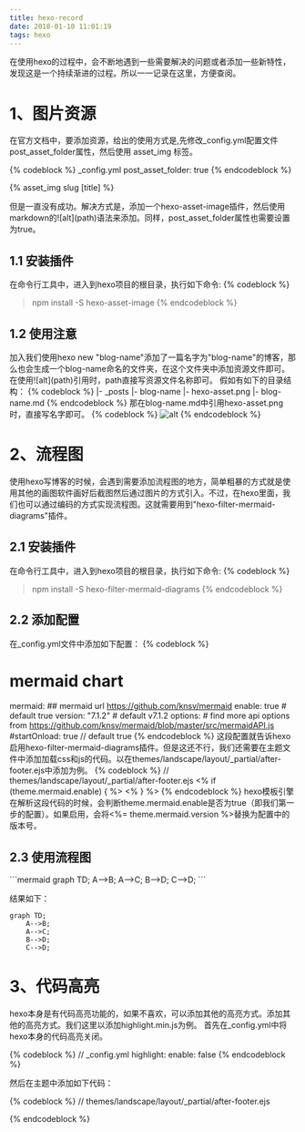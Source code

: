 ```yaml
---
title: hexo-record
date: 2018-01-10 11:01:19
tags: hexo 
---
```


在使用hexo的过程中，会不断地遇到一些需要解决的问题或者添加一些新特性，发现这是一个持续渐进的过程。所以一一记录在这里，方便查阅。

# 1、图片资源

在官方文档中，要添加资源，给出的使用方式是,先修改_config.yml配置文件post_asset_folder属性，然后使用 asset_img 标签。

{% codeblock %}
_config.yml
post_asset_folder: true
{% endcodeblock %}

&#123;&#37; asset_img slug [title] &#37;&#125;

但是一直没有成功。解决方式是，添加一个hexo-asset-image插件，然后使用markdown的\!\[alt\]\(path\)语法来添加。同样，post_asset_folder属性也需要设置为true。

## 1.1 安装插件
在命令行工具中，进入到hexo项目的根目录，执行如下命令:
{% codeblock %}
> npm install -S hexo-asset-image
{% endcodeblock %}

## 1.2 使用注意
加入我们使用hexo new "blog-name"添加了一篇名字为"blog-name"的博客，那么也会生成一个blog-name命名的文件夹，在这个文件夹中添加资源文件即可。在使用\!\[alt\]\(path\)引用时，path直接写资源文件名称即可。
    假如有如下的目录结构：
{% codeblock %}
|- _posts
 |- blog-name
  |- hexo-asset.png
 |- blog-name.md
{% endcodeblock %}
那在blog-name.md中引用hexo-asset.png时，直接写名字即可。
{% codeblock %}
![alt](hexo-asset.png)
{% endcodeblock %}

# 2、流程图

使用hexo写博客的时候，会遇到需要添加流程图的地方，简单粗暴的方式就是使用其他的画图软件画好后截图然后通过图片的方式引入。不过，在hexo里面，我们也可以通过编码的方式实现流程图。这就需要用到"hexo-filter-mermaid-diagrams"插件。

## 2.1 安装插件
在命令行工具中，进入到hexo项目的根目录，执行如下命令:
{% codeblock %}
> npm install -S hexo-filter-mermaid-diagrams
{% endcodeblock %}

## 2.2 添加配置
在_config.yml文件中添加如下配置：
{% codeblock %}
# mermaid chart
mermaid: ## mermaid url https://github.com/knsv/mermaid
  enable: true  # default true
  version: "7.1.2" # default v7.1.2
  options:  # find more api options from https://github.com/knsv/mermaid/blob/master/src/mermaidAPI.js
    #startOnload: true  // default true
{% endcodeblock %}
这段配置就告诉hexo启用hexo-filter-mermaid-diagrams插件。但是这还不行，我们还需要在主题文件中添加加载css和js的代码。以在themes/landscape/layout/_partial/after-footer.ejs中添加为例。
{% codeblock %}
// themes/landscape/layout/_partial/after-footer.ejs
<% if (theme.mermaid.enable) { %>
    <script src='https://cdn.bootcss.com/mermaid/<%= theme.mermaid.version %>/mermaid.min.js'></script>
    <script>
      if (window.mermaid) {
        mermaid.initialize({theme: 'forest'});
      }
    </script>
  <% } %>
{% endcodeblock %}
    hexo模板引擎在解析这段代码的时候，会判断theme.mermaid.enable是否为true（即我们第一步的配置）。如果启用，会将<%= theme.mermaid.version %>替换为配置中的版本号。
    
## 2.3 使用流程图

\`\`\`mermaid
graph TD;
    A-->B;
    A-->C;
    B-->D;
    C-->D;
\`\`\` 

结果如下：
```mermaid
graph TD;
    A-->B;
    A-->C;
    B-->D;
    C-->D;
``` 
# 3、代码高亮

hexo本身是有代码高亮功能的，如果不喜欢，可以添加其他的高亮方式。添加其他的高亮方式。我们这里以添加highlight.min.js为例。
首先在_config.yml中将hexo本身的代码高亮关闭。

{% codeblock %}
// _config.yml
highlight:
  enable: false
{% endcodeblock %}

然后在主题中添加如下代码：

{% codeblock %}
// themes/landscape/layout/_partial/after-footer.ejs
<link rel="stylesheet" href="//cdn.bootcss.com/highlight.js/9.2.0/styles/github.min.css">
<script src="//cdn.bootcss.com/highlight.js/9.2.0/highlight.min.js"></script>
<script>
(function(){
  hljs.initHighlightingOnLoad();
}())
</script>
{% endcodeblock %}